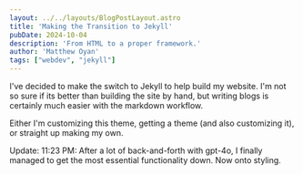 ```yaml
---
layout: ../../layouts/BlogPostLayout.astro
title: 'Making the Transition to Jekyll'
pubDate: 2024-10-04
description: 'From HTML to a proper framework.'
author: 'Matthew Oyan'
tags: ["webdev", "jekyll"]
---
```


I've decided to make the switch to Jekyll to help build my website. I'm not so sure if its better than building the site by hand, but writing blogs is certainly much easier with the markdown workflow.

Either I'm customizing this theme, getting a theme (and also customizing it), or straight up making my own.

Update: 11:23 PM: After a lot of back-and-forth with gpt-4o, I finally managed to get the most essential functionality down. Now onto styling.